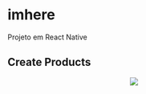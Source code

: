# imhere
Projeto em React Native


## Create Products
<p align="center">
<img width100% src="src/assets/React Native1.png" />
</p>
